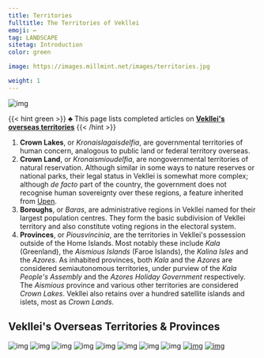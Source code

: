 ```yaml
---
title: Territories
fulltitle: The Territories of Vekllei
emoji: ←
tag: LANDSCAPE
sitetag: Introduction
color: green

image: https://images.millmint.net/images/territories.jpg

weight: 1
---
```


![img](https://images.millmint.net/images/territories.jpg)

{{< hint green >}}
♣ This page lists completed articles on [**Vekllei's**](/utopia/vekllei) [**overseas territories**](/utopia/vekllei/#administrative-divisions)
{{< /hint >}}

1. **Crown Lakes**, or *Kronaislagaisdelfia*, are governmental territories of human concern, analogous to public land or federal territory overseas.
2. **Crown Land**, or *Kronaismioudelfia*, are nongovernmental territories of natural reservation. Although similar in some ways to nature reserves or national parks, their legal status in Vekllei is somewhat more complex; although *de facto* part of the country, the government does not recognise human sovereignty over these regions, a feature inherited from [Upen](/utopia/vekllei/religion).
3. **Boroughs**, or *Baras*, are administrative regions in Vekllei named for their largest population centres. They form the basic subdivision of Vekllei territory and also constitute voting regions in the electoral system.
4. **Provinces**, or *Piousvincinia*, are the territories in Vekllei's possession outside of the Home Islands. Most notably these include *Kala* (Greenland), the *Aismious Islands* (Faroe Islands), the *Kalina Isles* and the *Azores*. As inhabited provinces, both *Kala* and the *Azores* are considered semiautonomous territories, under purview of the *Kala People's Assembly* and the *Azores Holiday Government* respectively. The *Aismious* province and various other territories are considered *Crown Lakes*. Vekllei also retains over a hundred satellite islands and islets, most as *Crown Lands*.

## Vekllei's Overseas Territories & Provinces

![img](https://images.millmint.net/images/mastheads/flags/aismious.png)
![img](https://images.millmint.net/images/mastheads/flags/antarctic.png)
![img](https://images.millmint.net/images/mastheads/flags/azores.png)
![img](https://images.millmint.net/images/mastheads/flags/demon.png)
![img](https://images.millmint.net/images/mastheads/flags/kala.png)
![img](https://images.millmint.net/images/mastheads/flags/kalina.png)
![img](https://images.millmint.net/images/mastheads/flags/mira.png)
![img](https://images.millmint.net/images/mastheads/flags/moon.png)
<a href="https://millmint.net/utopia/vekllei" rel="some text">![img](https://images.millmint.net/images/mastheads/flags/vekllei-domestic.png)</a>
<a href="https://millmint.net/utopia/vekllei" rel="some text">![img](https://images.millmint.net/images/mastheads/flags/vekllei-international.png)</a>

<style>
/* flags */
.row {
  display: flex;
  margin-left: auto;
  margin-right: auto;
}
.column {
  flex: 33.33%;
  padding: 5px;
}
@media (max-width: 1250px) {
  .row {
    display: none;
  }
}

}
</style>